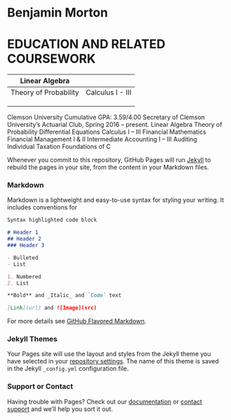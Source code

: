 # Benjamin Morton

# EDUCATION AND RELATED COURSEWORK 	
| Linear Algebra  |   |
|---|---|
| Theory of Probability  | Calculus I - III  |
|   |   |
|   |   |
|   |   |
Clemson University Cumulative GPA: 3.59/4.00
Secretary of Clemson University’s Actuarial Club, Spring 2016 – present. 
Linear Algebra
Theory of Probability
Differential Equations
Calculus I – III
Financial Mathematics 
Financial Management I & II
Intermediate Accounting I – III
Auditing
Individual Taxation
Foundations of C 


Whenever you commit to this repository, GitHub Pages will run [Jekyll](https://jekyllrb.com/) to rebuild the pages in your site, from the content in your Markdown files.

### Markdown

Markdown is a lightweight and easy-to-use syntax for styling your writing. It includes conventions for

```markdown
Syntax highlighted code block

# Header 1
## Header 2
### Header 3

- Bulleted
- List

1. Numbered
2. List

**Bold** and _Italic_ and `Code` text

[Link](url) and ![Image](src)
```

For more details see [GitHub Flavored Markdown](https://guides.github.com/features/mastering-markdown/).

### Jekyll Themes

Your Pages site will use the layout and styles from the Jekyll theme you have selected in your [repository settings](https://github.com/filescope/filescope.github.io/settings). The name of this theme is saved in the Jekyll `_config.yml` configuration file.

### Support or Contact

Having trouble with Pages? Check out our [documentation](https://help.github.com/categories/github-pages-basics/) or [contact support](https://github.com/contact) and we’ll help you sort it out.

